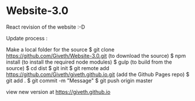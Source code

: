 # Website-3.0
React revision of the website :-D

Update process :

Make a local folder for the source
$ git clone https://github.com/Giveth/Website-3.0.git (to download the source)
$ npm install (to install the required node modules)
$ gulp (to build from the source)
$ cd dist
$ git init
$ git remote add https://github.com/Giveth/giveth.github.io.git (add the Github Pages repo)
$ git add .
$ git commit -m "Message"
$ git push origin master

view new version at https://giveth.github.io